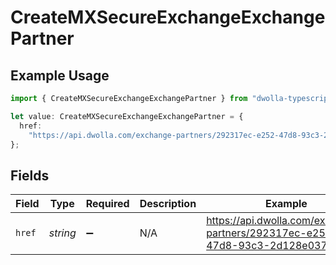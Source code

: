 # CreateMXSecureExchangeExchangePartner

## Example Usage

```typescript
import { CreateMXSecureExchangeExchangePartner } from "dwolla-typescript";

let value: CreateMXSecureExchangeExchangePartner = {
  href:
    "https://api.dwolla.com/exchange-partners/292317ec-e252-47d8-93c3-2d128e037aa4",
};
```

## Fields

| Field                                                                         | Type                                                                          | Required                                                                      | Description                                                                   | Example                                                                       |
| ----------------------------------------------------------------------------- | ----------------------------------------------------------------------------- | ----------------------------------------------------------------------------- | ----------------------------------------------------------------------------- | ----------------------------------------------------------------------------- |
| `href`                                                                        | *string*                                                                      | :heavy_minus_sign:                                                            | N/A                                                                           | https://api.dwolla.com/exchange-partners/292317ec-e252-47d8-93c3-2d128e037aa4 |